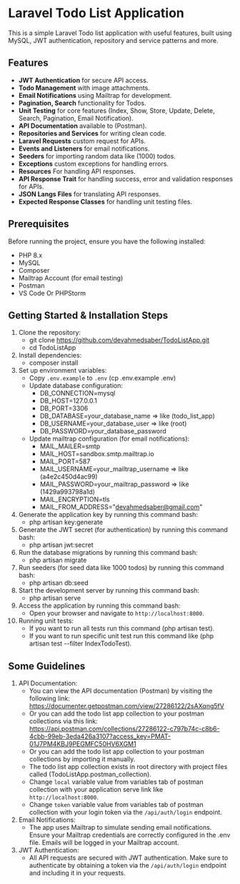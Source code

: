 # Laravel Todo List Application
This is a simple Laravel Todo list application with useful features, built using MySQL, JWT authentication, repository and service patterns and more.

## Features
- **JWT Authentication** for secure API access.
- **Todo Management** with image attachments.
- **Email Notifications** using Mailtrap for development.
- **Pagination, Search** functionality for Todos.
- **Unit Testing** for core features (Index, Show, Store, Update, Delete, Search, Pagination, Email Notification).
- **API Documentation** available to (Postman).
- **Repositories and Services** for writing clean code.
- **Laravel Requests** custom request for APIs.
- **Events and Listeners** for email notifications.
- **Seeders** for importing random data like (1000) todos.
- **Exceptions** custom exceptions for handling errors.
- **Resources** For handling API responses.
- **API Response Trait** for handling success, error and validation responses for APIs.
- **JSON Langs Files** for translating API responses.
- **Expected Response Classes** for handling unit testing files.

## Prerequisites
Before running the project, ensure you have the following installed:
- PHP 8.x
- MySQL
- Composer
- Mailtrap Account (for email testing)
- Postman
- VS Code Or PHPStorm

## Getting Started & Installation Steps
1. Clone the repository:
   - git clone https://github.com/devahmedsaber/TodoListApp.git
   - cd TodoListApp
2. Install dependencies:
   - composer install
3. Set up environment variables:
      - Copy `.env.example` to `.env` (cp .env.example .env)
      - Update database configuration:
          - DB_CONNECTION=mysql
          - DB_HOST=127.0.0.1
          - DB_PORT=3306
          - DB_DATABASE=your_database_name => like (todo_list_app)
          - DB_USERNAME=your_database_user => like (root)
          - DB_PASSWORD=your_database_password
      - Update mailtrap configuration (for email notifications):
          - MAIL_MAILER=smtp
          -  MAIL_HOST=sandbox.smtp.mailtrap.io
          -  MAIL_PORT=587
          -  MAIL_USERNAME=your_mailtrap_username => like (a4e2c450d4ac99)
          -  MAIL_PASSWORD=your_mailtrap_password => like (1429a993798a1d)
          -  MAIL_ENCRYPTION=tls
          -  MAIL_FROM_ADDRESS="devahmedsaber@gmail.com"
4. Generate the application key by running this command bash:
    - php artisan key:generate
5. Generate the JWT secret (for authentication) by running this command bash:
    - php artisan jwt:secret
6. Run the database migrations by running this command bash:
    - php artisan migrate
7. Run seeders (for seed data like 1000 todos) by running this command bash:
    - php artisan db:seed
8. Start the development server by running this command bash:
    - php artisan serve
9. Access the application by running this command bash:
    - Open your browser and navigate to `http://localhost:8000`.
9. Running unit tests:
    - If you want to run all tests run this command (php artisan test).
    - If you want to run specific unit test run this command like (php artisan test --filter IndexTodoTest).

## Some Guidelines
1. API Documentation:
    - You can view the API documentation (Postman) by visiting the following link:
        https://documenter.getpostman.com/view/27286122/2sAXqng5fV
    - Or you can add the todo list app collection to your postman collections via this link:
        https://api.postman.com/collections/27286122-c797b74c-c8b6-4cbb-99eb-3eda426a3107?access_key=PMAT-01J7PM4KBJ9PEGMFC50HV6XGM1
    - Or you can add the todo list app collection to your postman collections by importing it manually.
    - The todo list app collection exists in root directory with project files called (TodoListApp.postman_collection).
    - Change `local` variable value from variables tab of postman collection with your application serve link like `http://localhost:8000`.
    - Change `token` variable value from variables tab of postman collection with your login token via the `/api/auth/login` endpoint.
2. Email Notifications:
    - The app uses Mailtrap to simulate sending email notifications. Ensure your Mailtrap credentials are correctly configured in the .env file. Emails will be logged in your Mailtrap account.
3. JWT Authentication:
    - All API requests are secured with JWT authentication. Make sure to authenticate by obtaining a token via the `/api/auth/login` endpoint and including it in your requests.
